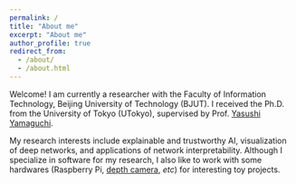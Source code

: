 ```yaml
---
permalink: /
title: "About me"
excerpt: "About me"
author_profile: true
redirect_from: 
  - /about/
  - /about.html
---
```


Welcome! I am currently a researcher with the Faculty of Information Technology, Beijing University of Technology (BJUT). I received the Ph.D. from the University of Tokyo (UTokyo), supervised by Prof. [Yasushi Yamaguchi](https://www.graco.c.u-tokyo.ac.jp/yama-lab/index.php).

My research interests include explainable and trustworthy AI, visualization of deep networks, and applications of network interpretability. Although I specialize in software for my research, I also like to work with some hardwares (Raspberry Pi, [depth camera](https://github.com/GlowingHorse/OAKD-yolov4-tiny-tf2-strawberry), *etc*) for interesting toy projects.
